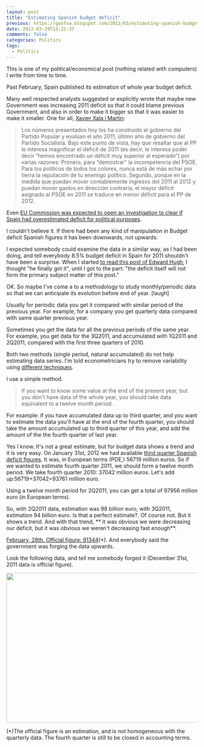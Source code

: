```yaml
---
layout: post
title: "Estimating Spanish budget deficit"
previous: https://gonfva.blogspot.com/2012/03/estimating-spanish-budget-deficit.html
date: 2012-03-29T13:22:37
comments: false
categories: Politics
tags:
  - Politics
---
```


This is one of my political/economical post (nothing related with computers) I write from time to time.


Past February, Spain published its estimation of whole year budget deficit.


Many well respected analysts suggested or explicitly wrote that maybe new Government was increasing 2011 deficit so that it could blame previous Government, and also in order to make it bigger so that it was easier to make it smaller. One for all, [Xavier Xala i Martin](http://salaimartin.com/random-thoughts/item/227-d%C3%A9ficit-p%C3%BAblico-en-espa%C3%B1a.html):



> Los números presentados hoy los ha construido el gobierno del Partido Popular y evalúan el año 2011, último año de gobierno del Partido Socialista. Bajo este punto de vista, hay que resaltar que al PP le interesa magnificar el déficit de 2011 (es decir, le interesa poder decir “hemos encontrado un déficit muy superior al esperado”) por varias razones: Primero, para “demostrar” la incompetencia del PSOE. Para los políticos de todos los colores, nunca está de más echar por tierra la reputación de tu enemigo político. Segundo, porque en la medida que puedan mover contablemente ingresos del 2011 al 2012 y puedan mover gastos en dirección contraria, el mayor déficit asignado al PSOE en 2011 se traduce en menor déficit para el PP de 2012.


Even [EU Commission was expected to open an investigation to clear if Spain had overestimated deficit for political purposes](http://www.reuters.com/article/2012/03/09/us-eu-spain-deficit-idUSBRE8280V120120309).


I couldn't believe it. If there had been any kind of manipulation in Budget deficit Spanish figures it has been downwards, not upwards.


I expected somebody could examine the data in a similar way, as I had been doing, and tell everybody 8.5% budget deficit in Spain for 2011 shouldn't have been a surprise. When I started [to read this post of Edward Hugh](http://spaineconomy.blogspot.com.es/2012/03/homeric-similes-and-spanish-debt.html), I thought "he finally got it", until I got to the part: "the deficit itself will not form the primary subject matter of this post."


OK. So maybe I've come a to a methodology to study monthly/periodic data so that we can anticipate its evolution before end of year. [laugh]


Usually for periodic data you get it compared with similar period of the previous year. For example, for a company you get quarterly data compared with same quarter previous year.


Sometimes you get the data for all the previous periods of the same year. For example, you get data for the 3Q2011, and accumulated with 1Q2011 and 2Q2011, compared with the first three quarters of 2010.


Both two methods (single period, natural accumulated) do not help estimating data series. I'm told econometricians try to remove variability using [different techniques](http://www.mecon.gov.ar/secpro/dir_cn/desestacionalizacion/doc0.htm).


I use a simple method.


> If you want to know some value at the end of the present year, but you don't have data of  the whole year, you should take data equivalent to a twelve month period.


For example: if you have accumulated data up to third quarter, and you want to estimate the data you'll have at the end of the fourth quarter, you should take the amount accumulated up to third quarter of this year, and add the amount of the the fourth quarter of last year.


Yes I know. It's not a great estimate, but for budget data shows a trend and it is very easy. On January 31st, 2012 we had available [third quarter Spanish deficit figures](http://www.igae.pap.minhap.gob.es/sitios/igae/es-ES/InformesCuentas/Informes/Documents/Cap-Trim/3T%20AAPP.pdf). It was, in European terms (PDE,) 56719 million euros. So if we wanted to estimate fourth quarter 2011, we should form a twelve month period. We take fourth quarter 2010: 37042 million euros. Let's add up:56719+37042=93761 million euro.


Using a twelve month period for 2Q2011, you can get a total of 97956 million euro (in European terms).


So, with 2Q2011 data, estimation was 98 billion euro, with 3Q2011, estimation 94 billion euro. Is that a perfect estimate?. Of course not. But it shows a trend. And with that trend, ** it was obvious we were decreasing our deficit, but it was obvious we weren't decreasing fast enough**.


[February, 28th. Official figure: 91344](http://www.minhap.gob.es/es-ES/Prensa/En%20Portada/2012/Paginas/Deficit_2011.aspx)(*). And everybody said the government was forging the data upwards.


Look the following data, and tell me somebody forged it (December 31st, 2011 data is official figure).


<img height="394" src="http://3.bp.blogspot.com/-QCVKgLrHrFE/T3TDU9wkVRI/AAAAAAAAASQ/_zR-Qygxi2M/s640/chart_3.png" width="640" />


(*)The official figure is an estimation, and is not homogeneous with the quarterly data. The fourth quarter is still to be closed in accounting terms.
